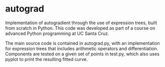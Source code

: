 # autograd
Implementation of autogradient through the use of expression trees, built from scratch in Python. This code was
developed as part of a course on advanced Python programming at UC Santa Cruz.

The main source code is contained in autograd.py, with an implementation for expression trees that includes arithmetic
operators and differentiation. Components are tested on a given set of points in test.py, which also uses pyplot
to print the resulting fitted curve.